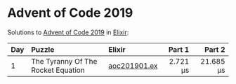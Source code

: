 # Advent of Code 2019

Solutions to [Advent of Code 2019](https://adventofcode.com/2019/) in [Elixir](https://elixir-lang.org/):

| Day  | Puzzle                             | Elixir                                                             |   Part 1 |    Part 2 |
| :--- | :--------------------------------- | :----------------------------------------------------------------- | -------: | --------: |
| 1    | The Tyranny Of The Rocket Equation | [aoc201901.ex](01_the_tyranny_of_the_rocket_equation/aoc201901.ex) | 2.721 µs | 21.685 µs |
